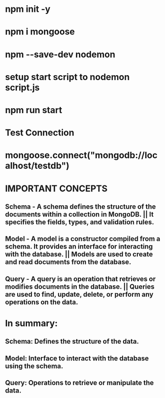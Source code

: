 # npm init -y
# npm i mongoose
# npm --save-dev nodemon 
# setup start script to nodemon script.js
# npm run start

# Test Connection 
# mongoose.connect("mongodb://localhost/testdb")


# IMPORTANT CONCEPTS

## Schema - A schema defines the structure of the documents within a collection in MongoDB. || It specifies the fields, types, and validation rules.

## Model - A model is a constructor compiled from a schema. It provides an interface for interacting with the database. || Models are used to create and read documents from the database.

## Query - A query is an operation that retrieves or modifies documents in the database. || Queries are used to find, update, delete, or perform any operations on the data.

# In summary:
## Schema: Defines the structure of the data.
## Model: Interface to interact with the database using the schema.
## Query: Operations to retrieve or manipulate the data.